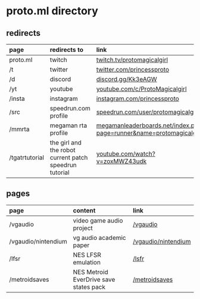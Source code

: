 # proto.ml directory

## redirects

| page | redirects to | link |
| :--- | :----------- | :--- |
| proto.ml | twitch | [twitch.tv/protomagicalgirl](https://www.twitch.tv/protomagicalgirl) |
| /t | twitter | [twitter.com/princessproto](https://www.twitter.com/princessproto) |
| /d | discord | [discord.gg/Kk3eAGW](https://discord.gg/Kk3eAGW) |
| /yt | youtube | [youtube.com/c/ProtoMagicalgirl](https://www.youtube.com/c/ProtoMagicalgirl) |
| /insta | instagram | [instagram.com/princessproto](https://www.instagram.com/princessproto) |
| /src | speedrun.com profile | [speedrun.com/user/protomagicalgirl](https://www.speedrun.com/user/protomagicalgirl) |
| /mmrta | megaman rta profile | [megamanleaderboards.net/index.php?page=runner&name=protomagicalgirl](https://www.megamanleaderboards.net/index.php?page=runner&name=protomagicalgirl) |
| /tgatrtutorial | the girl and the robot current patch speedrun tutorial | [youtube.com/watch?v=zoxMWZ43udk](https://www.youtube.com/watch?v=zoxMWZ43udk) |

## pages

| page | content | link |
| :--- | :------ | :--- |
| /vgaudio | video game audio project | [/vgaudio](/vgaudio) |
| /vgaudio/nintendium | vg audio academic paper | [/vgaudio/nintendium](/vgaudio/nintendium) |
| /lfsr | NES LFSR emulation | [/lsfr](/lfsr) |
| /metroidsaves | NES Metroid EverDrive save states pack | [/metroidsaves](/metroidsaves) |